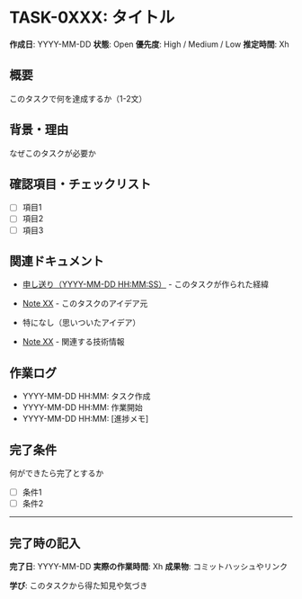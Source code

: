 # TASK-0XXX: タイトル

**作成日**: YYYY-MM-DD
**状態**: Open
**優先度**: High / Medium / Low
**推定時間**: Xh

## 概要

このタスクで何を達成するか（1-2文）

## 背景・理由

なぜこのタスクが必要か

## 確認項目・チェックリスト

- [ ] 項目1
- [ ] 項目2
- [ ] 項目3

## 関連ドキュメント

<!-- タスクの生まれた経緯に応じて記載 -->

<!-- パターン1: 申し送りから -->
- [申し送り（YYYY-MM-DD HH:MM:SS）](../letter/YYYY-MM-DD-HH-MM-SS.md) - このタスクが作られた経緯

<!-- パターン2: ノートから -->
- [Note XX](../notes/XX_title.md) - このタスクのアイデア元

<!-- パターン3: 思いついた -->
- 特になし（思いついたアイデア）

<!-- パターン4: 関連する技術ノート -->
- [Note XX](../notes/XX_title.md) - 関連する技術情報

## 作業ログ

- YYYY-MM-DD HH:MM: タスク作成
- YYYY-MM-DD HH:MM: 作業開始
- YYYY-MM-DD HH:MM: [進捗メモ]

## 完了条件

何ができたら完了とするか

- [ ] 条件1
- [ ] 条件2

---

## 完了時の記入

**完了日**: YYYY-MM-DD
**実際の作業時間**: Xh
**成果物**: コミットハッシュやリンク

**学び**: このタスクから得た知見や気づき
